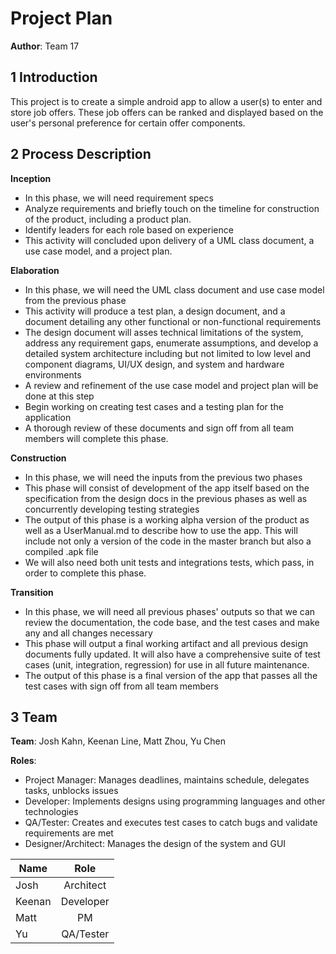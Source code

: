 

# Project Plan

**Author**: Team 17

## 1 Introduction

This project is to create a simple android app to allow a user(s) to enter and store job offers. These job offers can be ranked and displayed based on the user's personal preference for certain offer components.

## 2 Process Description


**Inception**
- 	In this phase, we will need requirement specs
- Analyze requirements and briefly touch on the timeline for construction of the product, including a product plan.
- 	Identify leaders for each role based on experience
-	This activity will concluded upon delivery of a UML class document, a use case model, and a project plan. 

**Elaboration**
- 	In this phase, we will need the UML class document and use case model from the previous phase
-	This activity will produce a test plan, a design document, and a document detailing any other functional or non-functional requirements
-	The design document will asses technical limitations of the system, address any requirement gaps, enumerate assumptions, and develop a detailed system architecture including but not limited to low level and component diagrams, UI/UX design, and system and hardware environments
-	A review and refinement of the use case model and project plan will be done at this step
-	Begin working on creating test cases and a testing plan for the application
-	A thorough review of these documents and sign off from all team members will complete this phase.

**Construction**
-	In this phase, we will need the inputs from the previous two phases
-	This phase will consist of development of the app itself based on the specification from the design docs in the previous phases as well as concurrently developing testing strategies
-	The output of this phase is a working alpha version of the product as well as a UserManual.md to describe how to use the app. This will include not only a version of the code  in the master branch but also a compiled .apk file
-	We will also need both unit tests and integrations tests, which pass, in order to complete this phase.

**Transition**
-	In this phase, we will need all previous phases' outputs so that we can review the documentation, the code base, and the test cases and make any and all changes necessary 
-	This phase will output a final working artifact and all previous design documents fully updated. It will also have a comprehensive suite of test cases (unit, integration, regression) for use in all future maintenance. 
-	The output of this phase is a final version of the app that passes all the test cases with sign off from all team members

## 3 Team


  **Team**: Josh Kahn, Keenan Line, Matt Zhou, Yu Chen
  
  **Roles**:
- Project Manager: Manages deadlines, maintains schedule, delegates tasks, unblocks issues
- Developer: Implements designs using programming languages and other technologies
- QA/Tester: Creates and executes test cases to catch bugs and validate requirements are met
- Designer/Architect: Manages the design of the system and GUI

| Name|      Role| 
|----------|:-------------:|
| Josh     |  Architect    | 
| Keenan   |  Developer    |
| Matt     |  PM           | 
| Yu       |  QA/Tester    | 